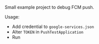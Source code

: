 Small example project to debug FCM push.

Usage: 
* Add credential to `google-services.json`
* Alter `TOKEN` in `PushTestApplication`
* Run